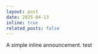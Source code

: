 ```yaml
---
layout: post
date: 2025-04-13
inline: true
related_posts: false
---
```


A simple inline announcement. test
